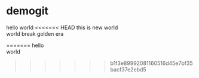 # demogit
hello world
<<<<<<< HEAD
this is new world<br>world break
golden era

=======
hello <br>world
>>>>>>> b1f3e89992081160516d45e7bf35bacf37e2ebd5
